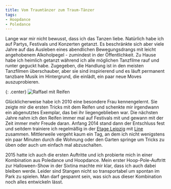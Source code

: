 ```yaml
---
title: Vom Traumtänzer zum Traum-Tänzer
tags:
- Hoopdance
- Poledance
---
```


Lange war mir nicht bewusst, dass ich das Tanzen liebe. Natürlich habe ich auf Partys, Festivals und Konzerten getanzt. Es beschränkte sich aber viele Jahre auf das Ausleben eines abendlichen Bewegungsdrangs mit leicht angehobenem Alkoholpegel - zumindest in der Öffentlichkeit. Zu Hause habe ich heimlich getanzt während ich alle möglichen Tanzfilme rauf und runter geguckt habe. Zugegeben, die Handlung ist in den meisten Tanzfilmen überschauber, aber sie sind inspirierend und es läuft permanent tanzbare Musik im Hintergrund, die einlädt, ein paar neue Moves auszuprobieren.

{: .center}
![Raffael mit Reifen]({{site.imgpath}}/DSC05559_sw.jpg)

Glücklicherweise habe ich 2010 eine besondere Frau kennengelernt. Sie zeigte mir die ersten Tricks mit dem Reifen und schenkte mir irgendwann ein abgenutztes Exemplar, das bei ihr liegengeblieben war. Die nächsten Jahre nahm ich den Reifen immer mal auf Festivals mit und gewann mit der Zeit immer mehr Freude daran. Anfang 2014 stand dann der Entschluss fest und seitdem trainiere ich regelmäßig in der [Etage Leipzig](http://www.sir-frankman.de/etage/) mit [Line](http://www.la-line-hoop.de/) zusammen. Mittlerweile vergeht kaum ein Tag, an dem ich nicht wenigstens ein paar Minuten durch die Wohnung oder den Garten springe um Tricks zu üben oder auch um einfach mal abzuschalten.

2015 hatte ich auch die ersten Auftritte und ich probierte mich in einer Kombination aus Poledance und Hoopdance. Mein erster Hoop-Pole-Auftritt zur Halloween-Show in der Sixtina machte mir klar, dass ich auch dabei bleiben werde. Leider sind Stangen nicht so transportabel um spontan im Park zu spielen. Man darf gespannt sein, was sich aus dieser Kombination noch alles entwickeln lässt.